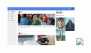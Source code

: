 <img src="images/desktop.png" style="width: 30%">
<img src="images/mobile.png.png" style="width: 30%">